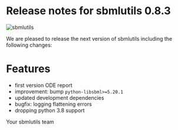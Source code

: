 # Release notes for sbmlutils 0.8.3
![sbmlutils](https://github.com/matthiaskoenig/sbmlutils/raw/develop/docs_builder/images/sbmlutils-logo-60.png)

We are pleased to release the next version of sbmlutils including the 
following changes:

# Features

- first version ODE report
- improvement: bump `python-libsbml>=5.20.1`
- updated development dependencies
- bugfix: logging flattening errors
- dropping python 3.8 support

Your sbmlutils team
